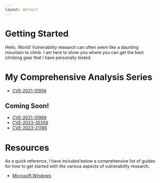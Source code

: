 ```yaml
---
layout: default
---
```


# Getting Started

Hello, World! Vulnerability research can often seem like a daunting mountain to climb. I am here to show you where you can get the best climbing gear that I have personally tested.

# My Comprehensive Analysis Series

* [CVE-2021-31956](./windows/CVE-2021-31956.md)

## Coming Soon!

* [CVE-2021-31969](./windows/CVE-2021-31969.md)
* [CVE-2023-35359](./windows/CVE-2021-35359.md)
* [CVE-2023-21766](./windows/CVE-2021-21766.md)

# Resources

As a quick reference, I have included below a comprehensive list of guides for how to get started with the various aspects of vulnerability research.

* [Microsoft Windows](./Windows.md)

